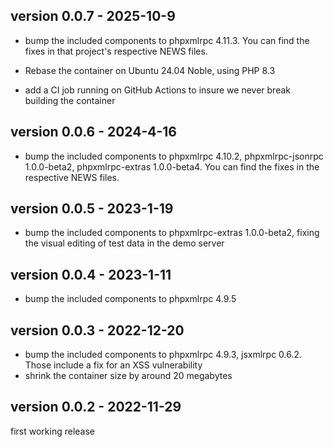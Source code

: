 ## version 0.0.7 - 2025-10-9

- bump the included components to phpxmlrpc 4.11.3. You can find the fixes in that project's respective NEWS files.

- Rebase the container on Ubuntu 24.04 Noble, using PHP 8.3

- add a CI job running on GitHub Actions to insure we never break building the container


## version 0.0.6 - 2024-4-16

- bump the included components to phpxmlrpc 4.10.2, phpxmlrpc-jsonrpc 1.0.0-beta2, phpxmlrpc-extras 1.0.0-beta4.
  You can find the fixes in the respective NEWS files.


## version 0.0.5 - 2023-1-19

- bump the included components to phpxmlrpc-extras 1.0.0-beta2, fixing the visual editing of test data in the demo server


## version 0.0.4 - 2023-1-11

- bump the included components to phpxmlrpc 4.9.5


## version 0.0.3 - 2022-12-20

- bump the included components to phpxmlrpc 4.9.3, jsxmlrpc 0.6.2. Those include a fix for an XSS vulnerability
- shrink the container size by around 20 megabytes


## version 0.0.2 - 2022-11-29

first working release
